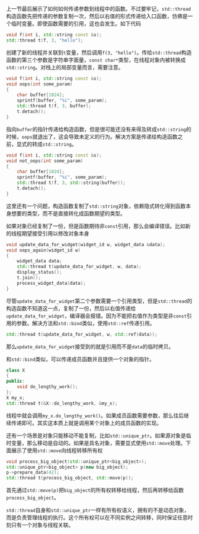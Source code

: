 上一节最后展示了如何如何传递参数到线程中的函数。不过要牢记，`std::thread`构造函数先把传递的参数复制一次，然后以右值的形式传递给入口函数，仿佛是一个临时变量。即使函数需要的引用，这也会发生。如下代码
```c++
void f(int i, std::string const &s);
std::thread t(f, 3, "hello");
```
创建了新的线程并关联到`t`变量，然后调用`f(3, "hello")`。传给`std::thread`构造函数的第三个参数是字符串字面量，`const char*`类型，在线程对象内被转换成`std::string`。对栈上的局部变量而言，需要注意。
```c++
void f(int i, std::string const &s);
void oops(int some_param)
{
    char buffer[1024];
    sprintf(buffer, "%i", some_param);
    std::thread t(f, 3, buffer);
    t.detach();
}
```
指向`buffer`的指针传递给构造函数，但是很可能还没有来得及转成`std::string`的时候，`oops`就退出了，这会导致未定义的行为。解决方案是传递给构造函数之前，显式的转成`std::string`。
```c++
void f(int i, std::string const &s);
void not_oops(int some_param)
{
    char buffer[1024];
    sprintf(buffer, "%i", some_param);
    std::thread t(f, 3, std::string(buffer));
    t.detach();
}
```
这里还有一个问题，构造函数复制了`std::string`对象，依赖隐式转化得到函数本身想要的类型，而不是直接转化成函数期望的类型。

如果对象已经复制了一份，但是函数期待非`const`引用，那么会编译错误。比如新的线程期望接受引用以修改对象本身
```c++
void update_data_for_widget(widget_id w, widget_data &data);
void oops_again(widget_id w)
{
    widget_data data;
    std::thread t(update_data_for_widget, w, data);
    display_status();
    t.join();
    process_widget_data(data);
}
```
尽管`update_data_for_widget`第二个参数需要一个引用类型，但是`std::thread`的构造函数不知道这一点，复制了一份，然后以右值传递给`update_data_for_widget`，编译器会报错。因为不能把右值作为类型是非`const`引用的参数。解决方法和`std::bind`类似，使用`std::ref`传递引用。
```c++
std::thread t(update_data_for_widget, w, std::ref(data));
```
那么`update_data_for_widget`接受到的就是引用而不是`data`的临时拷贝。

和`std::bind`类似，可以传递成员函数并且提供一个对象的指针。
```c++
class X
{
public:
    void do_lengthy_work();
};
X my_x;
std::thread t(&X::do_lengthy_work, &my_x);
```
线程中就会调用`my_x.do_lengthy_work()`。如果成员函数需要参数，那么往后继续传递即可。其实这本质上就是调用某个对象上的成员函数的实现。

还有一个场景是对象只能移动不能复制，比如`std::unique_ptr`。如果源对象是临时变量，那么移动是自动的。如果是具名对象，需要显式使用`std::move`处理。下面展示了使用`std::move`向线程转移所有权
```c++
void process_big_object(std::unique_ptr<big_object>);
std::unique_ptr<big_object> p(new big_object);
p->prepare_data(42);
std::thread t(process_big_object, std::move(p));
```
首先通过`std::move(p)`把`big_object`的所有权转移给线程，然后再转移给函数`process_big_object`。

`std::thread`自身和`std::unique_ptr`一样有所有权语义，拥有的不是动态对象，而是负责管理线程的执行。这个所有权可以在不同实例之间转移，同时保证任意时刻只有一个对象与线程关联。
